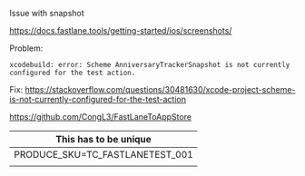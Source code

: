 Issue with snapshot

https://docs.fastlane.tools/getting-started/ios/screenshots/



Problem: 

```
xcodebuild: error: Scheme AnniversaryTrackerSnapshot is not currently configured for the test action.
```

Fix:  https://stackoverflow.com/questions/30481630/xcode-project-scheme-is-not-currently-configured-for-the-test-action





https://github.com/CongL3/FastLaneToAppStore

| This has to be unique           |
| ------------------------------- |
| PRODUCE_SKU=TC_FASTLANETEST_001 |
|                                 |

